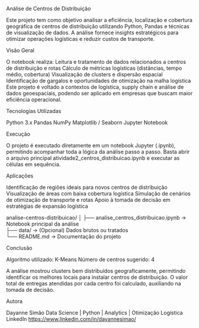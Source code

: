Análise de Centros de Distribuição

Este projeto tem como objetivo analisar a eficiência, localização e cobertura geográfica de centros de distribuição utilizando Python, Pandas e técnicas de visualização de dados.
A análise fornece insights estratégicos para otimizar operações logísticas e reduzir custos de transporte.

Visão Geral

O notebook realiza:
Leitura e tratamento de dados relacionados a centros de distribuição e rotas
Cálculo de métricas logísticas (distâncias, tempo médio, cobertura)
Visualização de clusters e dispersão espacial
Identificação de gargalos e oportunidades de otimização na malha logística
Este projeto é voltado a contextos de logística, supply chain e análise de dados geoespaciais, podendo ser aplicado em empresas que buscam maior eficiência operacional.

Tecnologias Utilizadas

Python 3.x
Pandas
NumPy
Matplotlib / Seaborn
Jupyter Notebook

Execução

O projeto é executado diretamente em um notebook Jupyter (.ipynb), permitindo acompanhar toda a lógica da análise passo a passo.
Basta abrir o arquivo principal atividade2_centros_distribuicao.ipynb e executar as células em sequência.

Aplicações

Identificação de regiões ideais para novos centros de distribuição
Visualização de áreas com baixa cobertura logística
Simulação de cenários de otimização de transporte e rotas
Apoio à tomada de decisão em estratégias de expansão logística

analise-centros-distribuicao/
│
├── analise_centros_distribuicao.ipynb   → Notebook principal da análise  
├── data/                                   → (Opcional) Dados brutos ou tratados  
└── README.md                               → Documentação do projeto  

Conclusão

Algoritmo utilizado: K-Means
Número de centros sugerido: 4

A análise mostrou clusters bem distribuídos geograficamente, 
permitindo identificar os melhores locais para instalar centros de distribuição. 
O valor total de entregas atendidas por cada centro foi calculado, auxiliando na tomada de decisão.

Autora

Dayanne Simão
Data Science | Python | Analytics | Otimização Logística
LinkedIn
https://www.linkedin.com/in/dayannesimao/











